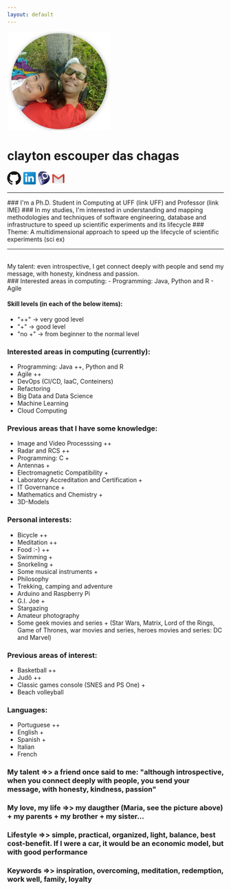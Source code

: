 ```yaml
---
layout: default
---
```

![me_mary_round_240px.png](me_mary_round_240px.png)

# clayton escouper das chagas
[![ghub_logo_32px.png](ghub_logo_32px.png "github.com/claytonchagas")](https://github.com/claytonchagas)
[![lin_logo_32px.png](lin_logo_32px.png "linkedin.com/in/claytonescouperdaschagas")](https://www.linkedin.com/in/claytonescouperdaschagas)
![logo_lattes_32px27px.png](logo_lattes_32px27px.png)
[![gmail_logo_32px.png](gmail_logo_32px.png "claytonchagas1@gmail.com")](mailto:claytonchagas1@gmail.com)

<hr>
### I'm a Ph.D. Student in Computing at UFF (link UFF) and Professor (link IME)
### In my studies, I'm interested in understanding and mapping methodologies and techniques of software engineering, database and infrastructure to speed up scientific experiments and its lifecycle
### Theme: A multidimensional approach to speed up the lifecycle of scientific experiments (sci ex)
<hr>
<br>
My talent: even introspective, I get connect deeply with people and send my message, with honesty, kindness and passion.
<br>
### Interested areas in computing:
- Programming: Java, Python and R
- Agile

#### Skill levels (in each of the below items):
- "++"    -> very good level
- "+"     -> good level
- "no +"  -> from beginner to the normal level

### Interested areas in computing (currently):
- Programming: Java ++, Python and R
- Agile ++
- DevOps (CI/CD, IaaC, Conteiners)
- Refactoring
- Big Data and Data Science
- Machine Learning
- Cloud Computing

### Previous areas that I have some knowledge:
- Image and Video Processsing ++
- Radar and RCS ++
- Programming: C +
- Antennas +
- Electromagnetic Compatibility +
- Laboratory Accreditation and Certification +
- IT Governance +
- Mathematics and Chemistry +
- 3D-Models

### Personal interests:
- Bicycle ++
- Meditation ++
- Food :-) ++
- Swimming +
- Snorkeling +
- Some musical instruments +
- Philosophy
- Trekking, camping and adventure
- Arduino and Raspberry Pi
- G.I. Joe +
- Stargazing
- Amateur photography
- Some geek movies and series + (Star Wars, Matrix, Lord of the Rings, Game of Thrones, war movies and series, heroes movies and series: DC and Marvel)

### Previous areas of interest:
- Basketball ++
- Judô ++
- Classic games console (SNES and PS One) +
- Beach volleyball

### Languages:
- Portuguese ++
- English +
- Spanish +
- Italian
- French

### My talent =>> a friend once said to me: "although introspective, when you connect deeply with people, you send your message, with honesty, kindness, passion"

### My love, my life =>> my daugther (Maria, see the picture above) + my parents + my brother + my sister...

### Lifestyle =>> simple, practical, organized, light, balance, best cost-benefit. If I were a car, it would be an economic model, but with good performance

### Keywords =>> inspiration, overcoming, meditation, redemption, work well, family, loyalty
